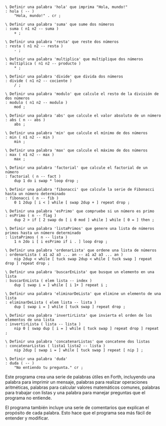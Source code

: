 ```forth

\ Definir una palabra 'hola' que imprima "Hola, mundo!"
: hola ( -- )
    "Hola, mundo!" . cr ;

\ Definir una palabra 'suma' que sume dos números
: suma ( n1 n2 -- suma )
    + ;

\ Definir una palabra 'resta' que reste dos números
: resta ( n1 n2 -- resta )
    - ;

\ Definir una palabra 'multiplica' que multiplique dos números
: multiplica ( n1 n2 -- producto )
    * ;

\ Definir una palabra 'divide' que divida dos números
: divide ( n1 n2 -- cociente )
    / ;

\ Definir una palabra 'modulo' que calcule el resto de la división de dos números
: modulo ( n1 n2 -- modulo )
    mod ;

\ Definir una palabra 'abs' que calcule el valor absoluto de un número
: abs ( n -- abs )
    abs ;

\ Definir una palabra 'min' que calcule el mínimo de dos números
: min ( n1 n2 -- min )
    min ;

\ Definir una palabra 'max' que calcule el máximo de dos números
: max ( n1 n2 -- max )
    max ;

\ Definir una palabra 'factorial' que calcule el factorial de un número
: factorial ( n -- fact )
    dup 1 do i swap * loop drop ;

\ Definir una palabra 'fibonacci' que calcule la serie de Fibonacci hasta un número determinado
: fibonacci ( n -- fib )
    0 1 2dup [ i < ] while [ swap 2dup + ] repeat drop ;

\ Definir una palabra 'esPrimo' que compruebe si un número es primo
: esPrimo ( n -- flag )
    dup 2 > if [ 2 swap do [ i 0 mod ] while ] while [ 0 = ] then ;

\ Definir una palabra 'listaPrimos' que genere una lista de números primos hasta un número determinado
: listaPrimos ( n -- lista )
    1 n 2do i [ i esPrimo if i . ] loop drop ;

\ Definir una palabra 'ordenarLista' que ordene una lista de números
: ordenarLista ( a1 a2 a3 ... an -- a1 a2 a3 ... an )
    nip 2dup < while [ tuck swap 2dup < while [ tuck swap ] repeat drop ] repeat drop ;

\ Definir una palabra 'buscarEnLista' que busque un elemento en una lista
: buscarEnLista ( elem lista -- index )
    dup [ swap i = ] while [ i 1+ ] repeat i ;

\ Definir una palabra 'eliminarDeLista' que elimine un elemento de una lista
: eliminarDeLista ( elem lista -- lista )
    dup [ swap i = ] while [ tuck swap ] repeat drop ;

\ Definir una palabra 'invertirLista' que invierta el orden de los elementos de una lista
: invertirLista ( lista -- lista )
    nip 0 [ swap dup [ i = ] while [ tuck swap ] repeat drop ] repeat ;

\ Definir una palabra 'concatenarListas' que concatene dos listas
: concatenarListas ( lista1 lista2 -- lista )
    nip 2dup [ swap i = ] while [ tuck swap ] repeat [ nip ] ;

\ Definir una palabra 'duda'
: duda ( -- )
    "No entiendo tu pregunta." cr ;

```

Este programa crea una serie de palabras útiles en Forth, incluyendo una palabra para imprimir un mensaje, palabras para realizar operaciones aritméticas, palabras para calcular valores matemáticos comunes, palabras para trabajar con listas y una palabra para manejar preguntas que el programa no entiende.

El programa también incluye una serie de comentarios que explican el propósito de cada palabra. Esto hace que el programa sea más fácil de entender y modificar.